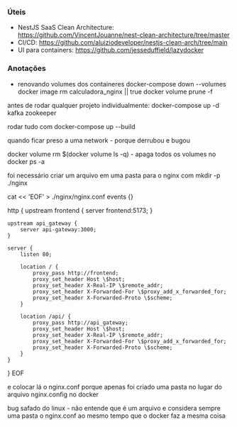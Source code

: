 ### Úteis
* NestJS SaaS Clean Architecture: https://github.com/VincentJouanne/nest-clean-architecture/tree/master
* CI/CD: https://github.com/aluiziodeveloper/nestjs-clean-arch/tree/main
* UI para containers: https://github.com/jesseduffield/lazydocker

### Anotações

* renovando volumes dos containeres
docker-compose down --volumes
docker image rm calculadora_nginx || true
docker volume prune -f

antes de rodar qualquer projeto individualmente:
docker-compose up -d kafka zookeeper

rodar tudo com docker-compose up --build

quando ficar preso a uma network - porque derrubou e bugou

docker volume rm $(docker volume ls -q) - apaga todos os volumes no docker ps -a

foi necessário criar um arquivo em uma pasta para o nginx com
mkdir -p ./nginx

cat << 'EOF' > ./nginx/nginx.conf
events {}

http {
    upstream frontend {
        server frontend:5173;
    }

    upstream api_gateway {
        server api-gateway:3000;
    }

    server {
        listen 80;

        location / {
            proxy_pass http://frontend;
            proxy_set_header Host \$host;
            proxy_set_header X-Real-IP \$remote_addr;
            proxy_set_header X-Forwarded-For \$proxy_add_x_forwarded_for;
            proxy_set_header X-Forwarded-Proto \$scheme;
        }

        location /api/ {
            proxy_pass http://api_gateway;
            proxy_set_header Host \$host;
            proxy_set_header X-Real-IP \$remote_addr;
            proxy_set_header X-Forwarded-For \$proxy_add_x_forwarded_for;
            proxy_set_header X-Forwarded-Proto \$scheme;
        }
    }
}
EOF


e colocar lá o nginx.conf porque apenas foi criado uma pasta no lugar do arquivo nginx.config no docker

bug safado do linux - não entende que é um arquivo e considera sempre uma pasta o nginx.conf
ao mesmo tempo que o docker faz a mesma coisa